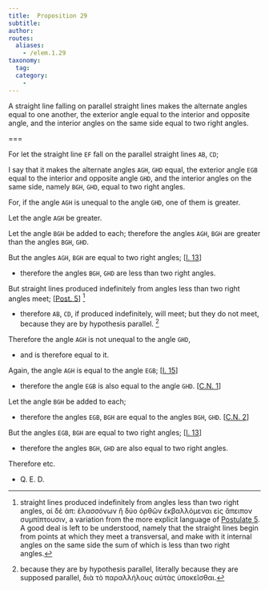 ```yaml
---
title:  Proposition 29
subtitle:
author:
routes:
  aliases:
    - /elem.1.29
taxonomy:
  tag:
  category:
    -
---
```


A straight line falling on parallel straight lines makes the alternate angles equal to one another, the exterior angle equal to the interior and opposite angle, and the interior angles on the same side equal to two right angles. 

===

For let the straight line `EF` fall on the parallel straight lines `AB`, `CD`;

I say that it makes the alternate angles `AGH`, `GHD` equal, the exterior angle `EGB` equal to the interior and opposite angle `GHD`, and the interior angles on the same side, namely `BGH`, `GHD`, equal to two right angles.

For, if the angle `AGH` is unequal to the angle `GHD`, one of them is greater.

Let the angle `AGH` be greater. 

Let the angle `BGH` be added to each; therefore the angles `AGH`, `BGH` are greater than the angles `BGH`, `GHD`.

But the angles `AGH`, `BGH` are equal to two right angles; [<a href="/elem.1.13">I. 13</a>] 

- therefore the angles `BGH`, `GHD` are less than two right angles.

But straight lines produced indefinitely from angles less than two right angles meet; [<a href="/elem.1.post.5">Post. 5</a>] [^1] 

- therefore `AB`, `CD`, if produced indefinitely, will meet; but they do not meet, because they are by hypothesis parallel. [^2] 

Therefore the angle `AGH` is not unequal to the angle `GHD`, 

- and is therefore equal to it.

Again, the angle `AGH` is equal to the angle `EGB`; [<a href="/elem.1.15">I. 15</a>] 

- therefore the angle `EGB` is also equal to the angle `GHD`. [<a href="/elem.1.c.n.1">C.N. 1</a>]

Let the angle `BGH` be added to each; 

- therefore the angles `EGB`, `BGH` are equal to the angles `BGH`, `GHD`. [<a href="/elem.1.c.n.2">C.N. 2</a>]

But the angles `EGB`, `BGH` are equal to two right angles; [<a href="/elem.1.13">I. 13</a>] 

- therefore the angles `BGH`, `GHD` are also equal to two right angles.

Therefore etc.

- Q. E. D.

[^1]: straight lines produced indefinitely from angles less than two right angles,
    <foreign lang="greek">αἰ δὲ ἀπ: ὲλασσόνων ἢ δύο ὀρθῶν ἐκβαλλόμεναι εἰς ἄπειπον συμπίπτουσιν</foreign>, a variation from the more explicit language of <a href="/elem.1.post.5">Postulate 5</a>. A good deal is left to be understood, namely that the straight lines begin from points at which they meet a transversal, and make with it internal angles on the same side the sum of which is less than two right angles.

[^2]: because they are by hypothesis parallel,
    literally <quote>because they are supposed parallel,</quote> <foreign lang="greek">διὰ τὸ παραλλήλους αὐτὰς ὑποκεῖσθαι</foreign>.
